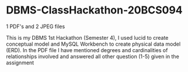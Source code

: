 # DBMS-ClassHackathon-20BCS094
1 PDF's and 2 JPEG files

This is my DBMS 1st Hackathon (Semester 4), I used lucid to create conceptual model and MySQL Workbench to create physical data model (ERD). In the PDF file I have mentioned degrees and cardinalities of relationships involved and answered all other question (1-5) given in the assignment
